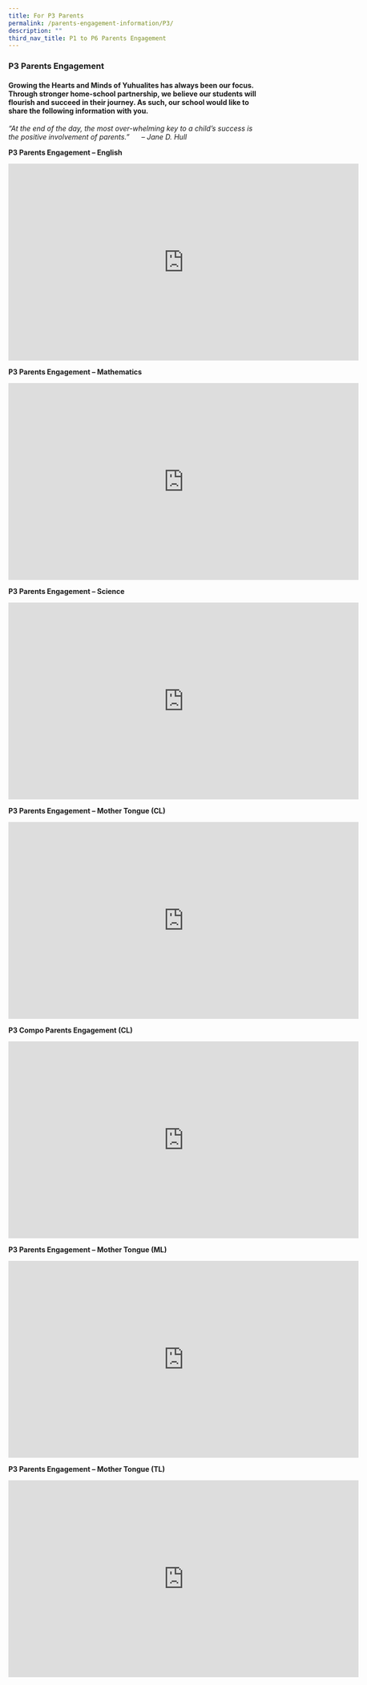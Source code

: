 ```yaml
---
title: For P3 Parents
permalink: /parents-engagement-information/P3/
description: ""
third_nav_title: P1 to P6 Parents Engagement
---
```

### P3 Parents Engagement

#### Growing the Hearts and Minds of Yuhualites has always been our focus. Through stronger home-school partnership, we believe our students will flourish and succeed in their journey. As such, our school would like to share the following information with you.

_“At the end of the day, the most over-whelming key to a child’s success is the positive involvement of parents.”      – Jane D. Hull_

**P3 Parents Engagement – English**

<iframe width="699" height="393" src="https://www.youtube.com/embed/7UWyTv95WfY" title="2023 P3 Subject Briefing EL Updated" frameborder="0" allow="accelerometer; autoplay; clipboard-write; encrypted-media; gyroscope; picture-in-picture; web-share" allowfullscreen></iframe>

**P3 Parents Engagement – Mathematics**

<iframe width="699" height="393" src="https://www.youtube.com/embed/zhGaigoBsU4" title="YouTube video player" frameborder="0" allow="accelerometer; autoplay; clipboard-write; encrypted-media; gyroscope; picture-in-picture" allowfullscreen></iframe>

**P3 Parents Engagement – Science**

<iframe width="699" height="393" src="https://www.youtube.com/embed/c6Emx0Hy5Wg" title="YouTube video player" frameborder="0" allow="accelerometer; autoplay; clipboard-write; encrypted-media; gyroscope; picture-in-picture" allowfullscreen></iframe>

**P3 Parents Engagement – Mother Tongue (CL)**

<iframe width="699" height="393" src="https://www.youtube.com/embed/cHoUIfExOh4" title="YouTube video player" frameborder="0" allow="accelerometer; autoplay; clipboard-write; encrypted-media; gyroscope; picture-in-picture" allowfullscreen></iframe>

**P3 Compo Parents Engagement (CL)**

<iframe width="699" height="393" src="https://www.youtube.com/embed/5FQ_Gff3LBg" title="p3 CL Dept Parents Workshop Compo no change" frameborder="0" allow="accelerometer; autoplay; clipboard-write; encrypted-media; gyroscope; picture-in-picture; web-share" allowfullscreen></iframe>

**P3 Parents Engagement – Mother Tongue (ML)**

<iframe width="699" height="393" src="https://www.youtube.com/embed/nanjVMwQzSQ" title="YouTube video player" frameborder="0" allow="accelerometer; autoplay; clipboard-write; encrypted-media; gyroscope; picture-in-picture" allowfullscreen></iframe>

**P3 Parents Engagement – Mother Tongue (TL)**

<iframe width="699" height="393" src="https://www.youtube.com/embed/eeqvpw9fP70" title="YouTube video player" frameborder="0" allow="accelerometer; autoplay; clipboard-write; encrypted-media; gyroscope; picture-in-picture" allowfullscreen></iframe>